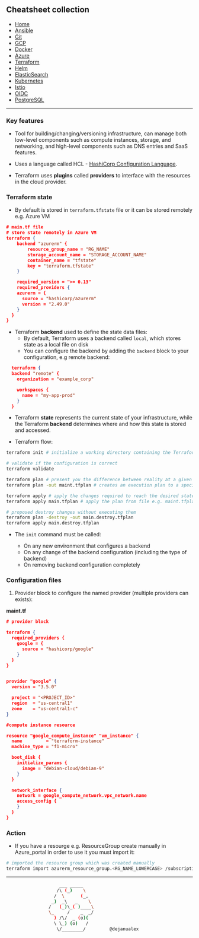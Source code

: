 ## Cheatsheet collection

* [Home](index.md)
* [Ansible](ansible.md)
* [Git](git.md)
* [GCP](index.md)
* [Docker](docker.md)
* [Azure](azure.md)
* <ins>[Terraform](terraform.md)</ins>
* [Helm](helm.md)
* [ElasticSearch](elastic.md)
* [Kubernetes](k8s.md)
* [Istio](istio.md)
* [OIDC](openID.md)
* [PostgreSQL](postgres.md)

---

### Key features

* Tool for building/changing/versioning infrastructure, can manage both low-level components such as compute instances, storage, and networking, and high-level components such as DNS entries and SaaS features.

* Uses a language called HCL - [HashiCorp Configuration Language](https://github.com/hashicorp/hcl).

* Terraform uses **plugins** called **providers** to interface with the resources in the cloud provider.


### Terraform state

* By default is stored in `terraform.tfstate` file or it can be stored remotely e.g. Azure VM


```json
# main.tf file
# store state remotely in Azure VM
terraform {
    backend "azurerm" {
        resource_group_name = "RG_NAME"
        storage_account_name = "STORAGE_ACCOUNT_NAME"
        container_name = "tfstate"
        key = "terraform.tfstate"
    }

    required_version = ">= 0.13"
    required_providers {
    azurerm = {
      source = "hashicorp/azurerm"
      version = "2.49.0"
    }
  }
}
```

* Terraform **backend** used to define the state data files: 
  * By default, Terraform uses a backend called `local`, which stores state as a local file on disk
  * You can configure the backend by adding the `backend` block to your configuration, e.g remote backend:
  
```json
  terraform {
  backend "remote" {
    organization = "example_corp"

    workspaces {
      name = "my-app-prod"
    }
  }
```

* Terraform **state** represents the current state of your infrastructure, while the Terraform **backend** determines where and how this state is stored and accessed.

* Terraform flow:

```bash
terraform init # initialize a working directory containing the Terraform configuration files, it  will create .terraform.lock.hcl to record the provider selections it made above

# validate if the configuration is correct
terraform validate

terraform plan # present you the difference between reality at a given time and config you intend to apply
terraform plan -out maint.tfplan # creates an execution plan to a specified output file

terraform apply # apply the changes required to reach the desired state of the configuration.
terraform apply main.tfplan # apply the plan from file e.g. maint.tfplan

# proposed destroy changes without executing them
terraform plan -destroy -out main.destroy.tfplan
terraform apply main.destroy.tfplan
```

* The `init` command must be called:

  * On any new environment that configures a backend
  * On any change of the backend configuration (including the type of backend)
  * On removing backend configuration completely

### Configuration files

1) Provider block to configure the named provider (multiple providers can exists):

**maint.tf**
```json
# provider block

terraform {
  required_providers {
    google = {
      source = "hashicorp/google"
    }
  }
}


provider "google" {
  version = "3.5.0"

  project = "<PROJECT_ID>"
  region  = "us-central1"
  zone    = "us-central1-c"
}

#compute instance resource

resource "google_compute_instance" "vm_instance" {
  name         = "terraform-instance"
  machine_type = "f1-micro"

  boot_disk {
    initialize_params {
      image = "debian-cloud/debian-9"
    }
  }

  network_interface {
    network = google_compute_network.vpc_network.name
    access_config {
    }
  }
}
```


### Action

- If you have a resourge e.g. ResourceGroup create manually in Azure_portal in order to use it you must import it:

```bash
# imported the resource group which was created manually
terraform import azurerm_resource_group.<RG_NAME_LOWERCASE> /subscriptions/<SUBS_ID>/resourceGroups/<RG_NAME>
```
---

```bash
                    ___ _____
                   /\ (_)    \
                  /  \      (_,
                 _)  _\   _    \
                /   (_)\_( )____\
                \_     /    _  _/
                  ) /\/  _ (o)(
                  \ \_) (o)   /
                   \/________/         @dejanualex
```